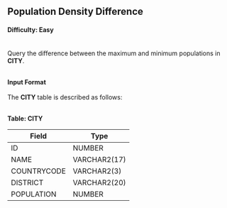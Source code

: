 ## Population Density Difference

#### Difficulty: Easy

</br>Query the difference between the maximum and minimum populations in **CITY**.

<br>**Input Format**<br>
<br>The **CITY** table is described as follows:
<br><br>

**Table: CITY**

| Field       | Type         |
| ----------- | ------------ |
| ID          | NUMBER       |
| NAME        | VARCHAR2(17) |
| COUNTRYCODE | VARCHAR2(3)  |
| DISTRICT    | VARCHAR2(20) |
| POPULATION  | NUMBER       |
